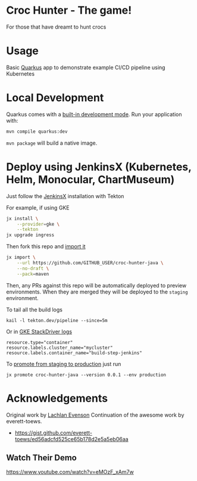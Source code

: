 # Croc Hunter - The game!

For those that have dreamt to hunt crocs

# Usage

Basic [Quarkus](https://quarkus.io/) app to demonstrate example CI/CD pipeline using Kubernetes

# Local Development

Quarkus comes with a [built-in development mode](https://quarkus.io/guides/maven-tooling). Run your application with:

```bash
mvn compile quarkus:dev
```

`mvn package` will build a native image.


# Deploy using JenkinsX (Kubernetes, Helm, Monocular, ChartMuseum)

Just follow the [JenkinsX](http://jenkins-x.io) installation with Tekton

For example, if using GKE

```bash
jx install \
    --provider=gke \
    --tekton
jx upgrade ingress
```

Then fork this repo and [import it](http://jenkins-x.io/developing/import/)

```bash
jx import \
    --url https://github.com/GITHUB_USER/croc-hunter-java \
    --no-draft \
    --pack=maven
```

Then, any PRs against this repo will be automatically deployed to preview environments.
When they are merged they will be deployed to the `staging` environment.

To tail all the build logs

    kail -l tekton.dev/pipeline --since=5m

Or in [GKE StackDriver logs](https://console.cloud.google.com/logs/viewer?authuser=1&advancedFilter=resource.type%3D%22container%22%0Aresource.labels.cluster_name%3D%22samurainarrow%22%0Aresource.labels.container_name%3Dbuild-step-jenkins)

```
resource.type="container"
resource.labels.cluster_name="mycluster"
resource.labels.container_name="build-step-jenkins"
```

To [promote from staging to production](http://jenkins-x.io/developing/promote/) just run

    jx promote croc-hunter-java --version 0.0.1 --env production

# Acknowledgements

Original work by [Lachlan Evenson](https://github.com/lachie83/croc-hunter)
Continuation of the awesome work by everett-toews.
* https://gist.github.com/everett-toews/ed56adcfd525ce65b178d2e5a5eb06aa

## Watch Their Demo

https://www.youtube.com/watch?v=eMOzF_xAm7w
